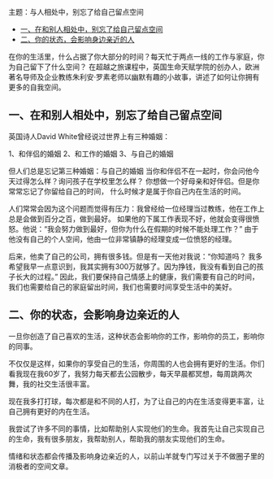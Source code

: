 主题：与人相处中，别忘了给自己留点空间


- [一、在和别人相处中，别忘了给自己留点空间](#一在和别人相处中别忘了给自己留点空间)
- [二、你的状态，会影响身边亲近的人](#二你的状态会影响身边亲近的人)



在你的生活里，什么占据了你大部分的时间？每天忙于两点一线的工作与家庭，你为自己留下了什么空间？
在超越之旅课程中，英国生命天赋学院的创办人，欧洲著名导师及企业教练朱利安·罗素老师以幽默有趣的小故事，讲述了如何让你拥有更多的自我空间。

## 一、在和别人相处中，别忘了给自己留点空间 

英国诗人David White曾经说过世界上有三种婚姻：

1、和伴侣的婚姻
2、和工作的婚姻
3、与自己的婚姻   

但人们总是忘记第三种婚姻：与自己的婚姻   当你和伴侣不在一起时，你会问他今天过得怎么样？询问孩子在学校里怎么样？
你想做一个好母亲和好伴侣。但是你常常忘记了你留给自己的时间， 什么时候才是属于你自己内在生活的时间。

人们常常会因为这个问题而觉得有压力：我曾经给一位经理当过教练，他在工作上总是会做到百分之百，做到最好。
如果他的下属工作表现不好，他就会变得很愤怒。他说：“我会努力做到最好，但你为什么在假期的时候不能处理工作？” 
由于他没有自己的个人空间，他由一位非常镇静的经理变成一位愤怒的经理。

后来，他卖了自己的公司，拥有很多钱。但是有一天他对我说：“你知道吗？ 我多希望我早一点意识到，我其实拥有300万就够了。因为挣钱，我没有看到自己的孩子长大的过程。”
因此，我们要保持自己情感上的健康，我们需要有自己的时间，我们也需要给自己的家庭留出时间，我们也需要时间享受生活中的美好。


## 二、你的状态，会影响身边亲近的人

一旦你创造了自己喜欢的生活，这种状态会影响你的工作，影响你的员工，影响你的同事。

不仅仅是这样，如果你的享受自己的生活，你周围的人也会拥有更好的生活。你们看我现在我60岁了，我努力每天都去公园散步，每天早晨都冥想，每周跳两次舞，我的社交生活很丰富。

现在我多打打球，每次都是和不同的人打，为了让自己的内在生活变得更丰富，让自己拥有更好的内在生活。

我尝试了许多不同的事情，比如帮助别人实现他们的生命。我首先让自己实现自己的生命，我有很多朋友，我帮助别人，帮助我的朋友实现他们的生命。


情绪和状态都会传播及影响身边亲近的人，以前山羊就专门写过关于不做圈子里的消极者的空间文章。